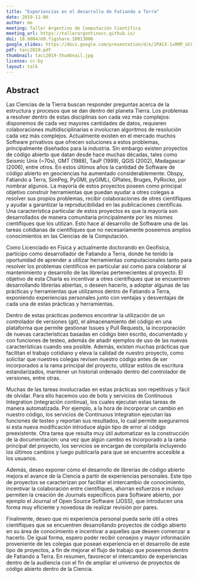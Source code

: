 ```yaml
---
title: "Experiencias en el desarrollo de Fatiando a Terra"
date: 2019-11-06
author: me
meeting: Taller Argentino de Computación Científica
meeting_url: https://tallerargentinocc.github.io/
doi: 10.6084/m9.figshare.10013006
google_slides: https://docs.google.com/presentation/d/e/2PACX-1vRMP_GC0idRE-Wezk66NMbFkKYQ_ZcID893K-2JSj_-Bq5Eh_x3fHNyaCNALoPsDkFNj_dba0klUytE/embed?start=false&loop=false&delayms=3000
pdf: tacc2019.pdf
thumbnail: tacc2019-thumbnail.jpg
license: cc-by
layout: talk
---
```


## Abstract

Las Ciencias de la Tierra buscan responder preguntas acerca de la estructura y procesos
que se dan dentro del planeta Tierra. Los problemas a resolver dentro de estas
disciplinas son cada vez más complejos: disponemos de cada vez mayores cantidades de
datos, requieren colaboraciones multidisciplinarias e involucran algoritmos de
resolución cada vez más complejos. Actualmente existen en el mercado muchos Software
privativos que ofrecen soluciones a estos problemas, principalmente diseñados para la
industria. Sin embargo existen proyectos de código abierto que datan desde hace muchas
décadas, tales como Seismic Unix (~70s), GMT (1988), TauP (1999), QGIS (2002),
Madagascar (2006), entre otros. En estos últimos años la cantidad de Software de código
abierto en geociencias ha aumentado considerablemente: Obspy, Fatiando a Terra, SimPeg,
PyGMI, pyGIMLi, GPlates, Bruges, PyRocko, por nombrar algunos. La mayoría de estos
proyectos poseen como principal objetivo construir herramientas que puedan ayudar
a otres colegas a resolver sus propios problemas, recibir colaboraciones de otres
científiques y ayudar a garantizar la reproducibilidad en las publicaciones científicas.
Una característica particular de estos proyectos es que la mayoría son desarrollados de
manera comunitaria principalmente por les mismes científiques que los utilizan. Esto
hace al desarrollo de Software una de las tareas cotidianas de científiques que no
necesariamente poseemos amplios conocimientos en las Ciencias de la Computación.

Como Licenciado en Física y actualmente doctorando en Geofísica, participo como
desarrollador de Fatiando a Terra, donde he tenido la oportunidad de aprender a utilizar
herramientas computacionales tanto para resolver los problemas científicos en particular
así como para colaborar al mantenimiento y desarrollo de las librerías pertenecientes al
proyecto. El objetivo de esta Charla es incentivar a otres científiques que se
encuentren desarrollando librerías abiertas, o deseen hacerlo, a adoptar algunas de las
prácticas y herramientas que utilizamos dentro de Fatiando a Terra, exponiendo
experiencias personales junto con ventajas y desventajas de cada una de estas prácticas
y herramientas.

Dentro de estas prácticas podemos encontrar la utilización de un controlador de
versiones (git), el almacenamiento del código en una plataforma que permite gestionar
Issues y Pull Requests, la incorporación de nuevas características basadas en código
bien escrito, documentado y con funciones de testeo, además de añadir ejemplos de uso de
las nuevas características cuando sea posible. Además, existen muchas prácticas que
facilitan el trabajo cotidiano y eleva la calidad de nuestro proyecto, como solicitar
que nuestres colegas revisen nuestro código antes de ser incorporados a la rama
principal del proyecto, utilizar estilos de escritura estandarizados, mantener un
historial ordenado dentro del controlador de versiones, entre otras.

Muchas de las tareas involucradas en estas prácticas son repetitivas y fácil de olvidar.
Para ello hacemos uso de bots y servicios de Continuous Integration (integración
continua), los cuales ejecutan estas tareas de manera automatizada. Por ejemplo, a la
hora de incorporar un cambio en nuestro código, los servicios de Continuous Integration
ejecutan las funciones de testeo y reportan sus resultados, lo cual permite asegurarnos
si esta nueva modificación introduce algún tipo de error al código preexistente. Otra
tarea que resulta muy útil automatizar es la construcción de la documentación: una vez
que algún cambio es incorporado a la rama principal del proyecto, los servicios se
encargan de compilarla incluyendo los últimos cambios y luego publicarla para que se
encuentre accesible a los usuarios.

Además, deseo exponer cómo el desarrollo de librerías de código abierto mejora el avance
de la Ciencia a partir de experiencias personales. Este tipo de proyectos se
caracterizan por facilitar el intercambio de conocimiento, incentivar la colaboración
entre científiques, ahorran esfuerzos e incluso permiten la creación de Journals
específicos para Software abierto, por ejemplo el Journal of Open Source Software
(JOSS), que introducen una forma muy eficiente y novedosa de realizar revisión por
pares.

Finalmente, deseo que mi experiencia personal pueda serle útil a otres científiques que
se encuentren desarrollando proyectos de código abierto en su área de conocimiento
e incentivar a aquelles que deseen comenzar a hacerlo. De igual forma, espero poder
recibir consejos y mayor información proveniente de les colegas que posean experiencia
en el desarrollo de este tipo de proyectos, a fin de mejorar el flujo de trabajo que
poseemos dentro de Fatiando a Terra. En resumen, favorecer el intercambio de
experiencias dentro de la audiencia con el fin de ampliar el universo de proyectos de
código abierto dentro de la Ciencia.
